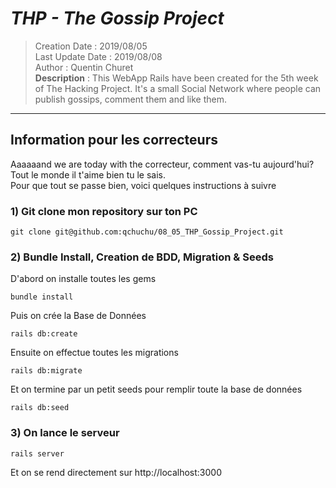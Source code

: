 # ___THP - The Gossip Project___

> Creation Date : 2019/08/05 </br>
> Last Update Date : 2019/08/08 </br>
> Author : Quentin Churet </br>
> **Description** : This WebApp Rails have been created for the 5th week of The Hacking Project. It's a small Social Network where people can publish gossips, comment them and like them. </br>

-------------------------------------------------------

## Information pour les correcteurs

Aaaaaand we are today with the correcteur, comment vas-tu aujourd'hui? Tout le monde il t'aime bien tu le sais. </br>
Pour que tout se passe bien, voici quelques instructions à suivre

### 1) Git clone mon repository sur ton PC

`git clone git@github.com:qchuchu/08_05_THP_Gossip_Project.git`

### 2) Bundle Install, Creation de BDD, Migration & Seeds

D'abord on installe toutes les gems

`bundle install`

Puis on crée la Base de Données

`rails db:create`

Ensuite on effectue toutes les migrations

`rails db:migrate`

Et on termine par un petit seeds pour remplir toute la base de données

`rails db:seed`

### 3) On lance le serveur

`rails server`

Et on se rend directement sur http://localhost:3000
